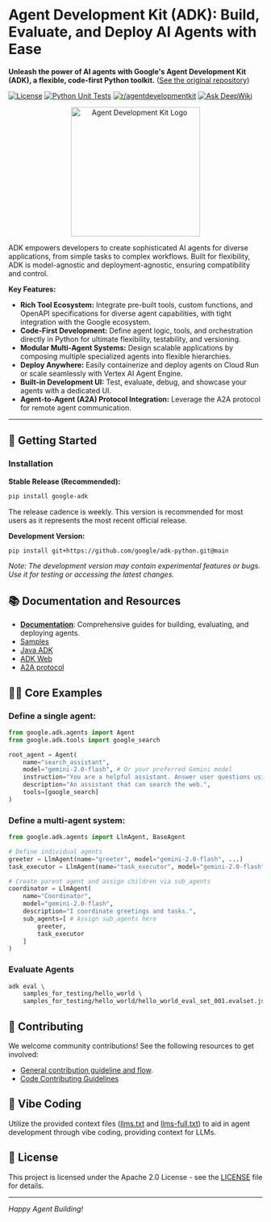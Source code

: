 # Agent Development Kit (ADK): Build, Evaluate, and Deploy AI Agents with Ease

**Unleash the power of AI agents with Google's Agent Development Kit (ADK), a flexible, code-first Python toolkit.**  ([See the original repository](https://github.com/google/adk-python))

[![License](https://img.shields.io/badge/License-Apache_2.0-blue.svg)](LICENSE)
[![Python Unit Tests](https://github.com/google/adk-python/actions/workflows/python-unit-tests.yml/badge.svg)](https://github.com/google/adk-python/actions/workflows/python-unit-tests.yml)
[![r/agentdevelopmentkit](https://img.shields.io/badge/Reddit-r%2Fagentdevelopmentkit-FF4500?style=flat&logo=reddit&logoColor=white)](https://www.reddit.com/r/agentdevelopmentkit/)
[![Ask DeepWiki](https://deepwiki.com/badge.svg)](https://deepwiki.com/google/adk-python)

<div align="center">
  <img src="https://raw.githubusercontent.com/google/adk-python/main/assets/agent-development-kit.png" width="256" alt="Agent Development Kit Logo">
</div>

ADK empowers developers to create sophisticated AI agents for diverse applications, from simple tasks to complex workflows.  Built for flexibility, ADK is model-agnostic and deployment-agnostic, ensuring compatibility and control.

**Key Features:**

*   **Rich Tool Ecosystem:** Integrate pre-built tools, custom functions, and OpenAPI specifications for diverse agent capabilities, with tight integration with the Google ecosystem.
*   **Code-First Development:** Define agent logic, tools, and orchestration directly in Python for ultimate flexibility, testability, and versioning.
*   **Modular Multi-Agent Systems:** Design scalable applications by composing multiple specialized agents into flexible hierarchies.
*   **Deploy Anywhere:** Easily containerize and deploy agents on Cloud Run or scale seamlessly with Vertex AI Agent Engine.
*   **Built-in Development UI:** Test, evaluate, debug, and showcase your agents with a dedicated UI.
*   **Agent-to-Agent (A2A) Protocol Integration:** Leverage the A2A protocol for remote agent communication.

---

## 🚀 Getting Started

### Installation

**Stable Release (Recommended):**

```bash
pip install google-adk
```

The release cadence is weekly. This version is recommended for most users as it represents the most recent official release.

**Development Version:**

```bash
pip install git+https://github.com/google/adk-python.git@main
```

*Note: The development version may contain experimental features or bugs. Use it for testing or accessing the latest changes.*

## 📚 Documentation and Resources

*   **[Documentation](https://google.github.io/adk-docs)**: Comprehensive guides for building, evaluating, and deploying agents.
*   [Samples](https://github.com/google/adk-samples)
*   [Java ADK](https://github.com/google/adk-java)
*   [ADK Web](https://github.com/google/adk-web)
*   [A2A protocol](https://github.com/google-a2a/A2A/)

## 🧑‍💻 Core Examples

### Define a single agent:

```python
from google.adk.agents import Agent
from google.adk.tools import google_search

root_agent = Agent(
    name="search_assistant",
    model="gemini-2.0-flash", # Or your preferred Gemini model
    instruction="You are a helpful assistant. Answer user questions using Google Search when needed.",
    description="An assistant that can search the web.",
    tools=[google_search]
)
```

### Define a multi-agent system:

```python
from google.adk.agents import LlmAgent, BaseAgent

# Define individual agents
greeter = LlmAgent(name="greeter", model="gemini-2.0-flash", ...)
task_executor = LlmAgent(name="task_executor", model="gemini-2.0-flash", ...)

# Create parent agent and assign children via sub_agents
coordinator = LlmAgent(
    name="Coordinator",
    model="gemini-2.0-flash",
    description="I coordinate greetings and tasks.",
    sub_agents=[ # Assign sub_agents here
        greeter,
        task_executor
    ]
)
```

### Evaluate Agents

```bash
adk eval \
    samples_for_testing/hello_world \
    samples_for_testing/hello_world/hello_world_eval_set_001.evalset.json
```

## 🤝 Contributing

We welcome community contributions! See the following resources to get involved:

*   [General contribution guideline and flow](https://google.github.io/adk-docs/contributing-guide/).
*   [Code Contributing Guidelines](./CONTRIBUTING.md)

## 🧠 Vibe Coding

Utilize the provided context files ([llms.txt](./llms.txt) and [llms-full.txt](./llms-full.txt)) to aid in agent development through vibe coding, providing context for LLMs.

## 📄 License

This project is licensed under the Apache 2.0 License - see the [LICENSE](LICENSE) file for details.

---

*Happy Agent Building!*